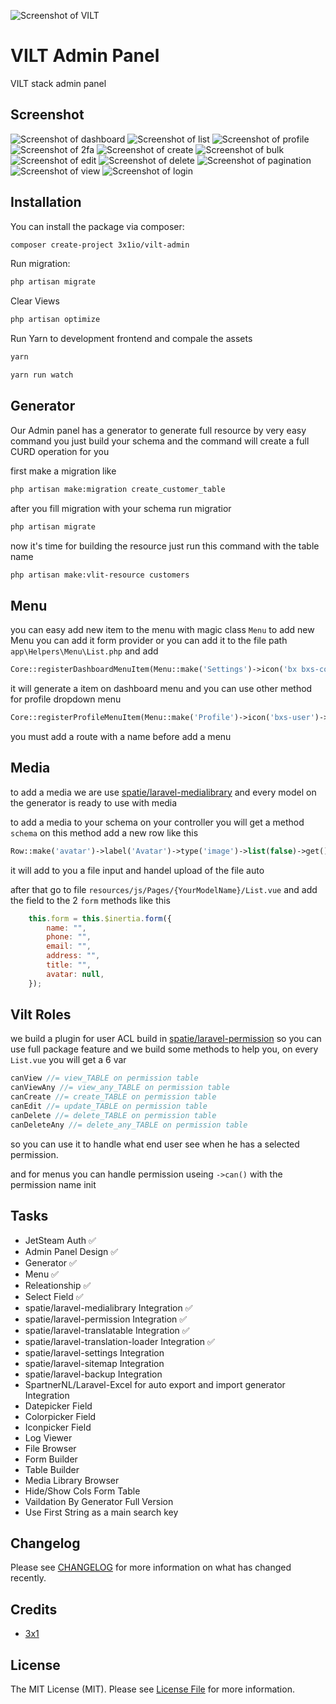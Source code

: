![Screenshot of VILT](https://raw.githubusercontent.com/3x1io/vilt-admin/main/art/stack.jpeg)

# VILT Admin Panel

VILT stack admin panel

## Screenshot

![Screenshot of dashboard](https://raw.githubusercontent.com/3x1io/vilt-admin/main/art/dashboard.png)
![Screenshot of list](https://raw.githubusercontent.com/3x1io/vilt-admin/main/art/list.png)
![Screenshot of profile](https://raw.githubusercontent.com/3x1io/vilt-admin/main/art/profile.png)
![Screenshot of 2fa](https://raw.githubusercontent.com/3x1io/vilt-admin/main/art/2fa.png)
![Screenshot of create](https://raw.githubusercontent.com/3x1io/vilt-admin/main/art/create.png)
![Screenshot of bulk](https://raw.githubusercontent.com/3x1io/vilt-admin//main/art/bulk.png)
![Screenshot of edit](https://raw.githubusercontent.com/3x1io/vilt-admin/main/art/edit.png)
![Screenshot of delete](https://raw.githubusercontent.com/3x1io/vilt-admin/main/art/delete.png)
![Screenshot of pagination](https://raw.githubusercontent.com/3x1io/vilt-admin/main/art/pagination.png)
![Screenshot of view](https://raw.githubusercontent.com/3x1io/vilt-admin/main/art/view.png)
![Screenshot of login](https://raw.githubusercontent.com/3x1io/vilt-admin/main/art/login.png)

## Installation

You can install the package via composer:

```bash
composer create-project 3x1io/vilt-admin
```

Run migration:

```bash
php artisan migrate
```

Clear Views

```bash
php artisan optimize
```

Run Yarn to development frontend and compale the assets

```bash
yarn
```

```bash
yarn run watch
```

## Generator

Our Admin panel has a generator to generate full resource by very easy command you just build your schema and the command will create a full CURD operation for you

first make a migration like

```bash
php artisan make:migration create_customer_table
```

after you fill migration with your schema run migratior

```bash
php artisan migrate
```

now it's time for building the resource just run this command with the table name 

```bash
php artisan make:vlit-resource customers
```

## Menu

you can easy add new item to the menu with magic class `Menu` to add new Menu you can add it form provider or you can add it to the file path `app\Helpers\Menu\List.php` and add

```php
Core::registerDashboardMenuItem(Menu::make('Settings')->icon('bx bxs-cog')->route('settings')->can(true), 'Settings');
```

it will generate a item on dashboard menu and you can use other method for profile dropdown menu

```php
Core::registerProfileMenuItem(Menu::make('Profile')->icon('bxs-user')->route('profile.show'));
```

you must add a route with a name before add a menu

## Media

to add a media we are use [spatie/laravel-medialibrary](https://spatie.be/docs/laravel-medialibrary/v10/introduction) and every model on the generator is ready to use with media

to add a media to your schema on your controller you will get a method `schema` on this method add a new row like this

```php
Row::make('avatar')->label('Avatar')->type('image')->list(false)->get(),
```

it will add to you a file input and handel upload of the file auto

after that go to file `resources/js/Pages/{YourModelName}/List.vue` and add the field to the 2 `form` methods like this

```js
    this.form = this.$inertia.form({
        name: "",
        phone: "",
        email: "",
        address: "",
        title: "",
        avatar: null,
    });
```

## Vilt Roles

we build a plugin for user ACL build in [spatie/laravel-permission](https://spatie.be/docs/laravel-permission) so you can use full package feature and we build some methods to help you, on every `List.vue` you will get a 6 var

```js
canView //= view_TABLE on permission table
canViewAny //= view_any_TABLE on permission table
canCreate //= create_TABLE on permission table
canEdit //= update_TABLE on permission table
canDelete //= delete_TABLE on permission table
canDeleteAny //= delete_any_TABLE on permission table
```

so you can use it to handle what end user see when he has a selected permission.

and for menus you can handle permission useing `->can()` with the permission name init

## Tasks

- JetSteam Auth ✅
- Admin Panel Design ✅
- Generator ✅
- Menu ✅
- Releationship ✅
- Select Field ✅
- spatie/laravel-medialibrary Integration ✅
- spatie/laravel-permission Integration ✅
- spatie/laravel-translatable Integration ✅
- spatie/laravel-translation-loader Integration ✅
- spatie/laravel-settings Integration
- spatie/laravel-sitemap Integration
- spatie/laravel-backup Integration
- SpartnerNL/Laravel-Excel for auto export and import generator Integration
- Datepicker Field
- Colorpicker Field
- Iconpicker Field
- Log Viewer
- File Browser
- Form Builder
- Table Builder
- Media Library Browser
- Hide/Show Cols Form Table
- Vaildation By Generator Full Version
- Use First String as a main search key

## Changelog

Please see [CHANGELOG](CHANGELOG.md) for more information on what has changed recently.

## Credits

- [3x1](https://github.com/3x1io)

## License

The MIT License (MIT). Please see [License File](LICENSE.md) for more information.
